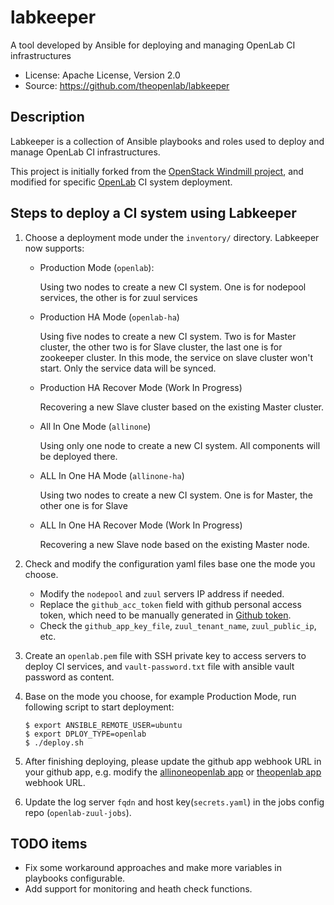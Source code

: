 # labkeeper

A tool developed by Ansible for deploying and managing OpenLab CI infrastructures

- License: Apache License, Version 2.0
- Source: https://github.com/theopenlab/labkeeper

## Description

Labkeeper is a collection of Ansible playbooks and roles used to deploy and manage
OpenLab CI infrastructures.

This project is initially forked from the [OpenStack Windmill project](https://github.com/openstack/windmill), and
modified for specific [OpenLab](https://github.com/theopenlab) CI system deployment.

## Steps to deploy a CI system using Labkeeper

1. Choose a deployment mode under the `inventory/` directory. Labkeeper now supports:

   - Production Mode (`openlab`):

     Using two nodes to create a new CI system. One is for nodepool services, the other is for zuul services

   - Production HA Mode (`openlab-ha`)

     Using five nodes to create a new CI system. Two is for Master cluster, the other two is for Slave cluster, the last one is for zookeeper cluster. In this mode, the service on slave cluster won't start. Only the service data will be synced.

   - Production HA Recover Mode (Work In Progress)

     Recovering a new Slave cluster based on the existing Master cluster.

   - All In One Mode (`allinone`)

     Using only one node to create a new CI system. All components will be deployed there.

   - ALL In One HA Mode (`allinone-ha`)

     Using two nodes to  create a new CI system. One is for Master, the other one is for Slave

   - ALL In One HA Recover Mode (Work In Progress)

     Recovering a new Slave node based on the existing Master node.

2. Check and modify the configuration yaml files base one the mode you choose.

   - Modify the `nodepool` and `zuul` servers IP address if needed.
   - Replace the `github_acc_token` field with github personal access token, which need to be
     manually generated in [Github token](https://github.com/settings/tokens).
   - Check the `github_app_key_file`, `zuul_tenant_name`, `zuul_public_ip`, etc.

3. Create an `openlab.pem` file with SSH private key to access servers to deploy CI services,
   and `vault-password.txt`  file with ansible vault password as content.

4. Base on the mode you choose, for example Production Mode, run following script to start deployment:

   ```
   $ export ANSIBLE_REMOTE_USER=ubuntu
   $ export DPLOY_TYPE=openlab
   $ ./deploy.sh
   ```

5. After finishing deploying, please update the github app webhook URL in your github app, e.g. modify the [allinoneopenlab app](https://github.com/settings/apps/liu-openlab-ci) or [theopenlab app](https://github.com/organizations/theopenlab/settings/apps/theopenlab-ci) webhook URL.

6. Update the log server `fqdn` and host key(`secrets.yaml`) in the jobs config repo (`openlab-zuul-jobs`).

## TODO items

- Fix some workaround approaches and make more variables in playbooks configurable.
- Add support for monitoring and heath check functions.
